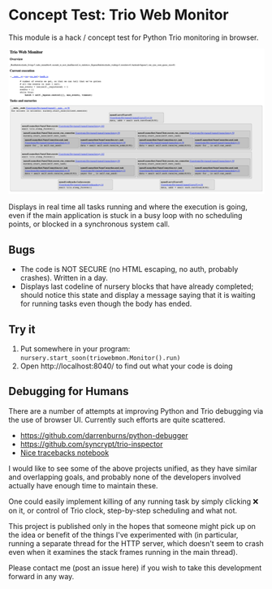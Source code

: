 # Concept Test: Trio Web Monitor

This module is a hack / concept test for Python Trio monitoring in browser.

![Screenshot](https://raw.githubusercontent.com/Tronic/trio-web-monitor/master/triowebmon.png)

Displays in real time all tasks running and where the execution is going, even
if the main application is stuck in a busy loop with no scheduling points, or
blocked in a synchronous system call.

## Bugs

- The code is NOT SECURE (no HTML escaping, no auth, probably crashes). Written in
a day.
- Displays last codeline of nursery blocks that have already completed; should notice
this state and display a message saying that it is waiting for running tasks
even though the body has ended.

## Try it

1. Put somewhere in your program: `nursery.start_soon(triowebmon.Monitor().run)`
2. Open http://localhost:8040/ to find out what your code is doing

## Debugging for Humans

There are a number of attempts at improving Python and Trio debugging via the
use of browser UI. Currently such efforts are quite scattered.

- https://github.com/darrenburns/python-debugger
- https://github.com/syncrypt/trio-inspector
- [Nice tracebacks notebook](https://colab.research.google.com/drive/1Gx16MfcgkqMCuFn8fAgm7YWGytypmtwE)

I would like to see some of the above projects unified, as they have similar
and overlapping goals, and probably none of the developers involved actually
have enough time to maintain these.

One could easily implement killing of any running task by simply clicking ❌ on
it, or control of Trio clock, step-by-step scheduling and what not.

This project is published only in the hopes that someone might pick up on the
idea or benefit of the things I've experimented with (in particular, running a
separate thread for the HTTP server, which doesn't seem to crash even when it
examines the stack frames running in the main thread).

Please contact me (post an issue here) if you wish to take this development
forward in any way.
